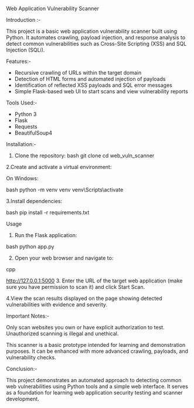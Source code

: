  Web Application Vulnerability Scanner

 Introduction :-

This project is a basic web application vulnerability scanner built using Python. It automates crawling, payload injection, and response analysis to detect common vulnerabilities such as Cross-Site Scripting (XSS) and SQL Injection (SQLi).

 Features:-

- Recursive crawling of URLs within the target domain  
- Detection of HTML forms and automated injection of payloads  
- Identification of reflected XSS payloads and SQL error messages  
- Simple Flask-based web UI to start scans and view vulnerability reports

 Tools Used:-
- Python 3  
- Flask  
- Requests  
- BeautifulSoup4

 Installation:-

1. Clone the repository:
   bash
   git clone <your-repo-url>
   cd web_vuln_scanner
 
2.Create and activate a virtual environment:

On Windows:

bash
python -m venv venv
venv\Scripts\activate

3.Install dependencies:

bash
pip install -r requirements.txt

Usage
1. Run the Flask application:

bash
python app.py

2. Open your web browser and navigate to:

cpp

http://127.0.0.1:5000
3. Enter the URL of the target web application (make sure you have permission to scan it) and click Start Scan.

4.View the scan results displayed on the page showing detected vulnerabilities with evidence and severity.

 Important Notes:-

 Only scan websites you own or have explicit authorization to test. Unauthorized scanning is illegal and unethical.

This scanner is a basic prototype intended for learning and demonstration purposes. It can be enhanced with more advanced crawling, payloads, and vulnerability checks.

Conclusion:-

This project demonstrates an automated approach to detecting common web vulnerabilities using Python tools and a simple web interface. It serves as a foundation for learning web application security testing and scanner development.
